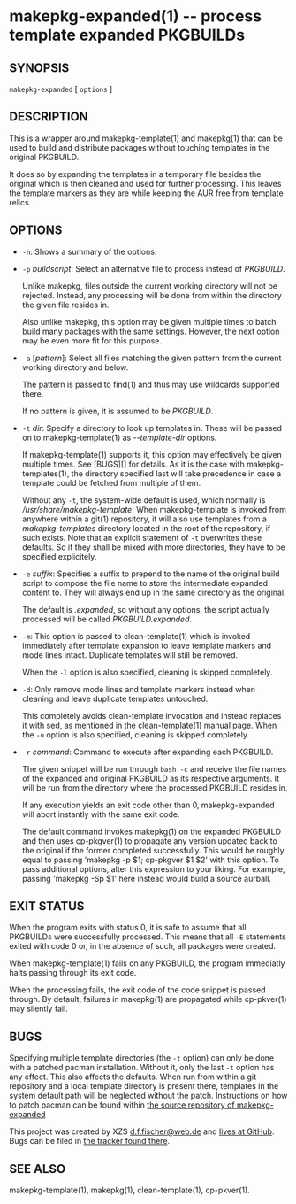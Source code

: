 makepkg-expanded(1) -- process template expanded PKGBUILDs
==========================================================

## SYNOPSIS

`makepkg-expanded` [ `options` ]


## DESCRIPTION

This is a wrapper around makepkg-template(1) and makepkg(1) that can be used to build and distribute packages without touching templates in the original PKGBUILD.

It does so by expanding the templates in a temporary file besides the original which is then cleaned and used for further processing. This leaves the template markers as they are while keeping the AUR free from template relics.


## OPTIONS

  - `-h`:
    Shows a summary of the options.

  - `-p` _buildscript_:
    Select an alternative file to process instead of _PKGBUILD_.

    Unlike makepkg, files outside the current working directory will not be rejected. Instead, any processing will be done from within the directory the given file resides in.

    Also unlike makepkg, this option may be given multiple times to batch build many packages with the same settings. However, the next option may be even more fit for this purpose.

  - `-a` [_pattern_]:
    Select all files matching the given pattern from the current working directory and below.

    The pattern is passed to find(1) and thus may use wildcards supported there.

    If no pattern is given, it is assumed to be _PKGBUILD_.

  - `-t` _dir_:
    Specify a directory to look up templates in. These will be passed on to makepkg-template(1) as _--template-dir_ options.

    If makepkg-template(1) supports it, this option may effectively be given multiple times. See [BUGS][] for details. As it is the case with makepkg-templates(1), the directory specified last will take precedence in case a template could be fetched from multiple of them.

    Without any `-t`, the system-wide default is used, which normally is _/usr/share/makepkg-template_. When makepkg-template is invoked from anywhere within a git(1) repository, it will also use templates from a _makepkg-templates_ directory located in the root of the repository, if such exists. Note that an explicit statement of `-t` overwrites these defaults. So if they shall be mixed with more directories, they have to be specified explicitely.

  - `-e` _suffix_:
    Specifies a suffix to prepend to the name of the original build script to compose the file name to store the intermediate expanded content to. They will always end up in the same directory as the original.

    The default is _.expanded_, so without any options, the script actually processed will be called _PKGBUILD.expanded_.

  - `-m`:
    This option is passed to clean-template(1) which is invoked immediately after template expansion to leave template markers and mode lines intact. Duplicate templates will still be removed.

    When the `-l` option is also specified, cleaning is skipped completely.

  - `-d`:
    Only remove mode lines and template markers instead when cleaning and leave duplicate templates untouched.

    This completely avoids clean-template invocation and instead replaces it with sed, as mentioned in the clean-template(1) manual page. When the `-u` option is also specified, cleaning is skipped completely.

  - `-r` _command_:
    Command to execute after expanding each PKGBUILD.

    The given snippet will be run through `bash -c` and receive the file names of the expanded and original PKGBUILD as its respective arguments. It will be run from the directory where the processed PKGBUILD resides in.

    If any execution yields an exit code other than 0, makepkg-expanded will abort instantly with the same exit code.

    The default command invokes makepkg(1) on the expanded PKGBUILD and then uses cp-pkgver(1) to propagate any version updated back to the original if the former completed successfully. This would be roughly equal to passing 'makepkg -p $1; cp-pkgver $1 $2' with this option. To pass additional options, alter this expression to your liking. For example, passing 'makepkg -Sp $1' here instead would build a source aurball.



## EXIT STATUS

When the program exits with status 0, it is safe to assume that all PKGBUILDs were successfully processed. This means that all `-E` statements exited with code 0 or, in the absence of such, all packages were created.

When makepkg-template(1) fails on any PKGBUILD, the program immediatly halts passing through its exit code.

When the processing fails, the exit code of the code snippet is passed through. By default, failures in makepkg(1) are propagated while cp-pkver(1) may silently fail.


## BUGS

Specifying multiple template directories (the `-t` option) can only be done with a patched pacman installation. Without it, only the last `-t` option has any effect. This also affects the defaults. When run from within a git repository and a local template directory is present there, templates in the system default path will be neglected without the patch. Instructions on how to patch pacman can be found within [the source repository of makepkg-expanded](https://github.com/dffischer/makepkg-expanded/blob/master/patching-pacman.md)

This project was created by XZS <d.f.fischer@web.de> and [lives at GitHub](http://github.com/dffischer/makepkg-expanded). Bugs can be filed in [the tracker found there](http://github.com/dffischer/makepkg-expanded/issues).


## SEE ALSO

makepkg-template(1), makepkg(1), clean-template(1), cp-pkver(1).
